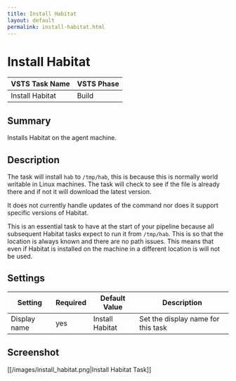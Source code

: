```yaml
---
title: Install Habitat
layout: default
permalink: install-habitat.html
---
```


# Install Habitat

| **VSTS Task Name** | **VSTS Phase** |
|--------------------|----------------|
| Install Habitat    | Build          |

## Summary 

Installs Habitat on the agent machine.

## Description

The task will install `hab` to `/tmp/hab`, this is because this is normally world writable in Linux machines. The task will check to see if the file is already there and if not it will download the latest version.

It does not currently handle updates of the command nor does it support specific versions of Habitat.

This is an essential task to have at the start of your pipeline because all subsequent Habitat tasks expect to run it from `/tmp/hab`. This is so that the location is always known and there are no path issues. This means that even if Habitat is installed on the machine in a different location is will not be used.

## Settings

| Setting      | Required | Default Value   | Description                        |
|--------------|----------|-----------------|------------------------------------|
| Display name | yes      | Install Habitat | Set the display name for this task |

## Screenshot

[[/images/install_habitat.png|Install Habitat Task]]
